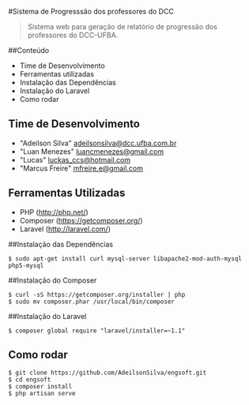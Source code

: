#Sistema de Progresssão dos professores do DCC

> Sistema web para geração de relatório de progressão dos professores do DCC-UFBA.

##Conteúdo
* Time de Desenvolvimento
* Ferramentas utilizadas
* Instalação das Dependências
* Instalação do Laravel
* Como rodar

## Time de Desenvolvimento
* "Adeilson Silva" <adeilsonsilva@dcc.ufba.com.br>
* "Luan Menezes" <luancmenezes@gmail.com>
* "Lucas" <luckas_ccs@hotmail.com>
* "Marcus Freire" <mfreire.e@gmail.com>

## Ferramentas Utilizadas
* PHP (http://php.net/)
* Composer (https://getcomposer.org/)
* Laravel (http://laravel.com/)

##Instalação das Dependências
```
$ sudo apt-get install curl mysql-server libapache2-mod-auth-mysql php5-mysql
```

##Instalação do Composer
```
$ curl -sS https://getcomposer.org/installer | php
$ sudo mv composer.phar /usr/local/bin/composer
```
##Instalação do Laravel
```
$ composer global require "laravel/installer=~1.1"
```

## Como rodar
```
$ git clone https://github.com/AdeilsonSilva/engsoft.git
$ cd engsoft
$ composer install
$ php artisan serve
```
